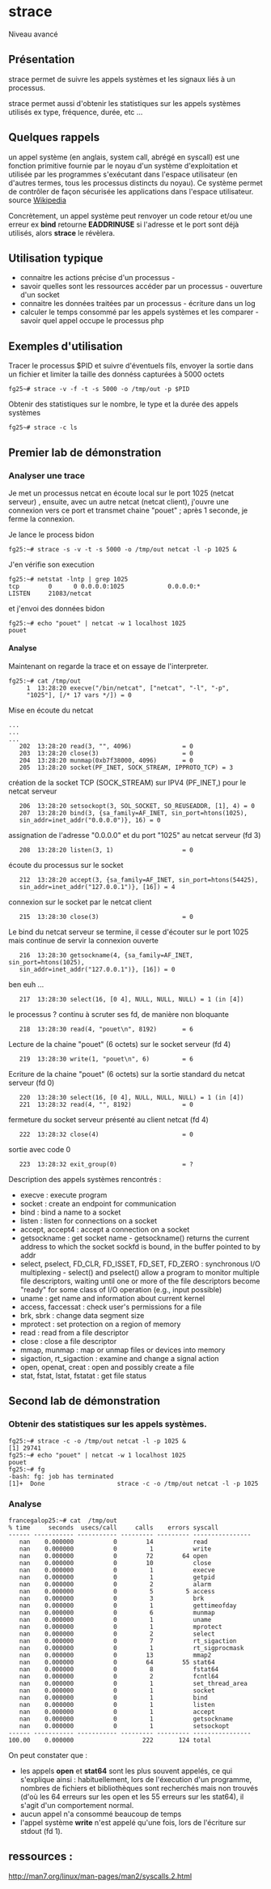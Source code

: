 # strace

Niveau avancé

## Présentation
strace permet de suivre les appels systèmes et les signaux liés à un processus. 

strace permet aussi d'obtenir les statistiques sur les appels systèmes utilisés ex type, fréquence, durée, etc ...

## Quelques rappels
un appel système (en anglais, system call, abrégé en syscall) est une fonction primitive fournie par le noyau d'un système d'exploitation et utilisée par les programmes s'exécutant dans l'espace utilisateur (en d'autres termes, tous les processus distincts du noyau). Ce système permet de contrôler de façon sécurisée les applications dans l'espace utilisateur. source [Wikipedia](https://fr.wikipedia.org/wiki/Appel_syst%C3%A8me)

Concrètement, un appel système peut renvoyer un code retour et/ou une erreur ex **bind** retourne **EADDRINUSE** si l'adresse et le port sont déjà utilisés, alors **strace** le révèlera.

## Utilisation typique
* connaitre les actions précise d'un processus - 
* savoir quelles sont les ressources accéder par un processus - ouverture d'un socket
* connaitre les données traitées par un processus - écriture dans un log
* calculer le temps consommé par les appels systèmes et les comparer - savoir quel appel occupe le processus php
 
## Exemples d'utilisation
Tracer le processus $PID et suivre d'éventuels fils, envoyer la sortie dans un fichier et limiter la taille des donnéss capturées à 5000 octets  
```
fg25~# strace -v -f -t -s 5000 -o /tmp/out -p $PID
```
Obtenir des statistiques sur le nombre, le type et la durée des appels systèmes    
```
fg25~# strace -c ls
```

## Premier lab de démonstration 

### Analyser une trace

Je met un processus netcat en écoute local sur le port 1025 (netcat serveur) , ensuite, avec un autre netcat (netcat client), j'ouvre une connexion vers ce port et transmet chaine "pouet" ; après 1 seconde, je ferme la connexion. 

Je lance le process bidon
```
fg25:~# strace -s -v -t -s 5000 -o /tmp/out netcat -l -p 1025 &
```

J'en vérifie son execution
```
fg25:~# netstat -lntp | grep 1025
tcp        0      0 0.0.0.0:1025            0.0.0.0:*               LISTEN     21083/netcat
```

et j'envoi des données bidon
```
fg25:~# echo "pouet" | netcat -w 1 localhost 1025
pouet
```

#### Analyse

Maintenant on regarde la trace et on essaye de l'interpreter.
```
fg25:~# cat /tmp/out
     1  13:28:20 execve("/bin/netcat", ["netcat", "-l", "-p",
     "1025"], [/* 17 vars */]) = 0
```
Mise en écoute du netcat 
```
...
...
...
   202  13:28:20 read(3, "", 4096)              = 0
   203  13:28:20 close(3)                       = 0
   204  13:28:20 munmap(0xb7f38000, 4096)       = 0
   205  13:28:20 socket(PF_INET, SOCK_STREAM, IPPROTO_TCP) = 3
```
création de la socket TCP (SOCK_STREAM) sur IPV4 (PF_INET,) pour le netcat serveur 
```
   206  13:28:20 setsockopt(3, SOL_SOCKET, SO_REUSEADDR, [1], 4) = 0
   207  13:28:20 bind(3, {sa_family=AF_INET, sin_port=htons(1025),
   sin_addr=inet_addr("0.0.0.0")}, 16) = 0
```
assignation de l'adresse "0.0.0.0" et du port "1025" au netcat serveur (fd 3)

```
   208  13:28:20 listen(3, 1)                   = 0
```
écoute du processus sur le socket 
```
   212  13:28:20 accept(3, {sa_family=AF_INET, sin_port=htons(54425),
   sin_addr=inet_addr("127.0.0.1")}, [16]) = 4
```
connexion sur le socket par le netcat client
```
   215  13:28:30 close(3)                       = 0
```
Le bind du netcat serveur se termine, il cesse d'écouter sur le port 1025 mais continue de servir la connexion ouverte  
```
   216  13:28:30 getsockname(4, {sa_family=AF_INET, sin_port=htons(1025),
   sin_addr=inet_addr("127.0.0.1")}, [16]) = 0
```
ben euh ...
```
   217  13:28:30 select(16, [0 4], NULL, NULL, NULL) = 1 (in [4])
```
le processus ? continu à scruter ses fd, de manière non bloquante
```
   218  13:28:30 read(4, "pouet\n", 8192)       = 6
```
Lecture de la chaine "pouet" (6 octets) sur le socket serveur (fd 4)
```
   219  13:28:30 write(1, "pouet\n", 6)         = 6
```
Ecriture de la chaine "pouet" (6 octets) sur la sortie standard du netcat serveur (fd 0)
```
   220  13:28:30 select(16, [0 4], NULL, NULL, NULL) = 1 (in [4])
   221  13:28:32 read(4, "", 8192)              = 0
```
fermeture du socket serveur présenté au client netcat (fd 4) 
```
   222  13:28:32 close(4)                       = 0
```
sortie avec code 0
```
   223  13:28:32 exit_group(0)                  = ?
```

Description des appels systèmes rencontrés :

* execve : execute program 
* socket : create an endpoint for communication
* bind : bind a name to a socket
* listen : listen for connections on a socket
* accept, accept4 : accept a connection on a socket
* getsockname : get socket name - getsockname() returns the current address to which the socket sockfd is bound, in the buffer pointed to by addr
* select,  pselect, FD_CLR, FD_ISSET, FD_SET, FD_ZERO : synchronous I/O multiplexing - select() and pselect() allow a program to monitor multiple file descriptors, waiting until one or more of the file descriptors become "ready" for some class of I/O operation (e.g., input possible)
* uname : get name and information about current kernel
* access, faccessat : check user's permissions for a file
* brk, sbrk : change data segment size
* mprotect : set protection on a region of memory
* read : read from a file descriptor
* close : close a file descriptor
* mmap, munmap : map or unmap files or devices into memory
* sigaction, rt_sigaction : examine and change a signal action
* open, openat, creat : open and possibly create a file
* stat, fstat, lstat, fstatat : get file status

## Second lab de démonstration 

### Obtenir des statistiques sur les appels systèmes.
```
fg25:~# strace -c -o /tmp/out netcat -l -p 1025 &
[1] 29741
fg25:~# echo "pouet" | netcat -w 1 localhost 1025
pouet
fg25:~# fg
-bash: fg: job has terminated
[1]+  Done                    strace -c -o /tmp/out netcat -l -p 1025
```
### Analyse

```
francegalop25:~# cat  /tmp/out                                                                                                       
% time     seconds  usecs/call     calls    errors syscall
------ ----------- ----------- --------- --------- ----------------
   nan    0.000000           0        14           read
   nan    0.000000           0         1           write
   nan    0.000000           0        72        64 open
   nan    0.000000           0        10           close
   nan    0.000000           0         1           execve
   nan    0.000000           0         1           getpid
   nan    0.000000           0         2           alarm
   nan    0.000000           0         5         5 access
   nan    0.000000           0         3           brk
   nan    0.000000           0         1           gettimeofday
   nan    0.000000           0         6           munmap
   nan    0.000000           0         1           uname
   nan    0.000000           0         1           mprotect
   nan    0.000000           0         2           select
   nan    0.000000           0         7           rt_sigaction
   nan    0.000000           0         1           rt_sigprocmask
   nan    0.000000           0        13           mmap2
   nan    0.000000           0        64        55 stat64
   nan    0.000000           0         8           fstat64
   nan    0.000000           0         2           fcntl64
   nan    0.000000           0         1           set_thread_area
   nan    0.000000           0         1           socket
   nan    0.000000           0         1           bind
   nan    0.000000           0         1           listen
   nan    0.000000           0         1           accept
   nan    0.000000           0         1           getsockname
   nan    0.000000           0         1           setsockopt
------ ----------- ----------- --------- --------- ----------------
100.00    0.000000                   222       124 total
```
On peut constater que :
* les appels **open** et **stat64** sont les plus souvent appelés, ce qui s'explique ainsi : habituellement, lors de l'éxecution d'un programme, nombres de fichiers et bibliothèques sont recherchés mais non trouvés (d'où les 64 erreurs sur les open et les 55 erreurs sur les stat64), il s'agit d'un comportement normal.
* aucun appel n'a consommé beaucoup de temps
* l'appel système **write** n'est appelé qu'une fois, lors de l'écriture sur stdout (fd 1).

## ressources :
http://man7.org/linux/man-pages/man2/syscalls.2.html 

